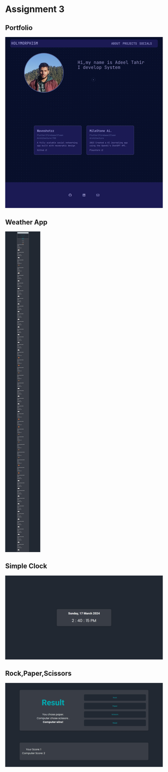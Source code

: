 # Assignment 3

## Portfolio

![Portfolio Image](portfolio.png)

## Weather App

![Weather App Image](weatherapp.png)

## Simple Clock

![Clock](time.png)

## Rock,Paper,Scissors

![Rock,Paper,Scissors](game.png)
